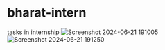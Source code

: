 # bharat-intern
tasks in internship
![Screenshot 2024-06-21 191005](https://github.com/Avinashpasham/bharat-intern/assets/173386426/91c55151-e9e8-4fc2-aef8-59385cf2347d)
![Screenshot 2024-06-21 191250](https://github.com/Avinashpasham/bharat-intern/assets/173386426/4279b550-3a2e-43bf-9501-fcec3cacaff3)
